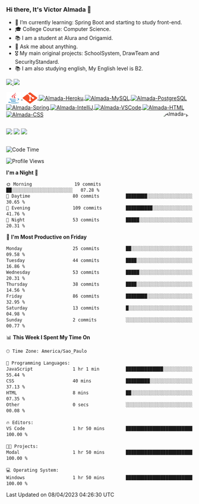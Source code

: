 ### Hi there, It's Victor Almada 👋


- 🌱 I’m currently learning: Spring Boot and starting to study front-end.
- 🎓 College Course: Computer Science.
- 📚  I am a student at Alura and Origamid.
- 💬 Ask me about anything.
- 🎖 My main original projects: SchoolSystem, DrawTeam and SecurityStandard.
- 📚 I am also studying english, My English level is B2.
 
<div>
<a href="https://github.com/Almadavic">
<img height="180em" src="https://github-readme-stats.vercel.app/api?username=Almadavic&showw_icons=true&theme=dark&include_all_commits=true&count_private=true">
<img height="180em" src="https://github-readme-stats.vercel.app/api/top-langs/?username=Almadavic&layout=compact&langs_count=16&theme=dracula">
</div>

<div style="display: inline_block"><br>
  <img align="center" alt="Almada-Java" height="30" width="40" src="https://raw.githubusercontent.com/devicons/devicon/master/icons/java/java-original.svg">
  <img align="center" alt="Almada-Git" height="30" width="40" src="https://raw.githubusercontent.com/devicons/devicon/master/icons/git/git-original.svg">
  <img align="center" alt="Almada-Heroku" height="30" width="40" src="https://cdn.jsdelivr.net/gh/devicons/devicon/icons/heroku/heroku-plain-wordmark.svg" />             
  <img align="center" alt="Almada-MySQL" height="30" width="40" src="https://cdn.jsdelivr.net/gh/devicons/devicon/icons/mysql/mysql-original-wordmark.svg" />
  <img align="center" alt="Almada-PostgreSQL" height="30" width="40" src="https://cdn.jsdelivr.net/gh/devicons/devicon/icons/postgresql/postgresql-plain-wordmark.svg" />
  <img align="center" alt="Almada-Spring" height="30" width="40" src="https://cdn.jsdelivr.net/gh/devicons/devicon/icons/spring/spring-original-wordmark.svg" />
   <img align="center" alt="Almada-IntelliJ" height="30" width="40" src="https://cdn.jsdelivr.net/gh/devicons/devicon/icons/intellij/intellij-original.svg" />
   <img align="center" alt="Almada-VSCode" height="30" width="40" src="https://cdn.jsdelivr.net/gh/devicons/devicon/icons/vscode/vscode-original.svg" />
   <img align="center" alt="Almada-HTML" height="30" width="40" src="https://cdn.jsdelivr.net/gh/devicons/devicon/icons/html5/html5-original.svg" />
   <img align="center" alt="Almada-CSS" height="30" width="40" src="https://cdn.jsdelivr.net/gh/devicons/devicon/icons/css3/css3-original.svg" />
  <img align="right" alt="Almada-pic" height="150" style="border-radius:50px;" src="https://user-images.githubusercontent.com/85299065/185514627-94fcf387-edc6-4c24-88f1-b4873ccd49e9.png">
</div>
  
  ##
 
<div> 
  <a href="https://www.youtube.com/channel/UCUrcUNA90M_ZqLEcQxd3UNA" target="_blank"><img src="https://img.shields.io/badge/YouTube-FF0000?style=for-the-badge&logo=youtube&logoColor=white" target="_blank"></a>
 <a href = "mailto:almadavic@live.com"><img src="https://img.shields.io/badge/-Gmail-%23333?style=for-the-badge&logo=gmail&logoColor=white" target="_blank"></a>
  <a href="https://www.linkedin.com/in/victoralmada/" target="_blank"><img src="https://img.shields.io/badge/-LinkedIn-%230077B5?style=for-the-badge&logo=linkedin&logoColor=white" target="_blank"></a> 
</div>

##

<!--START_SECTION:waka-->
![Code Time](http://img.shields.io/badge/Code%20Time-291%20hrs%2050%20mins-blue)

![Profile Views](http://img.shields.io/badge/Profile%20Views-7-blue)

**I'm a Night 🦉** 

```text
🌞 Morning                19 commits          ██░░░░░░░░░░░░░░░░░░░░░░░   07.28 % 
🌆 Daytime                80 commits          ████████░░░░░░░░░░░░░░░░░   30.65 % 
🌃 Evening                109 commits         ██████████░░░░░░░░░░░░░░░   41.76 % 
🌙 Night                  53 commits          █████░░░░░░░░░░░░░░░░░░░░   20.31 % 
```
📅 **I'm Most Productive on Friday** 

```text
Monday                   25 commits          ██░░░░░░░░░░░░░░░░░░░░░░░   09.58 % 
Tuesday                  44 commits          ████░░░░░░░░░░░░░░░░░░░░░   16.86 % 
Wednesday                53 commits          █████░░░░░░░░░░░░░░░░░░░░   20.31 % 
Thursday                 38 commits          ████░░░░░░░░░░░░░░░░░░░░░   14.56 % 
Friday                   86 commits          ████████░░░░░░░░░░░░░░░░░   32.95 % 
Saturday                 13 commits          █░░░░░░░░░░░░░░░░░░░░░░░░   04.98 % 
Sunday                   2 commits           ░░░░░░░░░░░░░░░░░░░░░░░░░   00.77 % 
```


📊 **This Week I Spent My Time On** 

```text
🕑︎ Time Zone: America/Sao_Paulo

💬 Programming Languages: 
JavaScript               1 hr 1 min          ██████████████░░░░░░░░░░░   55.44 % 
CSS                      40 mins             █████████░░░░░░░░░░░░░░░░   37.13 % 
HTML                     8 mins              ██░░░░░░░░░░░░░░░░░░░░░░░   07.35 % 
Other                    0 secs              ░░░░░░░░░░░░░░░░░░░░░░░░░   00.08 % 

🔥 Editors: 
VS Code                  1 hr 50 mins        █████████████████████████   100.00 % 

🐱‍💻 Projects: 
Modal                    1 hr 50 mins        █████████████████████████   100.00 % 

💻 Operating System: 
Windows                  1 hr 50 mins        █████████████████████████   100.00 % 
```


 Last Updated on 08/04/2023 04:26:30 UTC
<!--END_SECTION:waka-->
